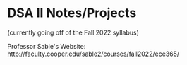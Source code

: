 # DSA II Notes/Projects

(currently going off of the Fall 2022 syllabus) 

Professor Sable's Website: http://faculty.cooper.edu/sable2/courses/fall2022/ece365/

